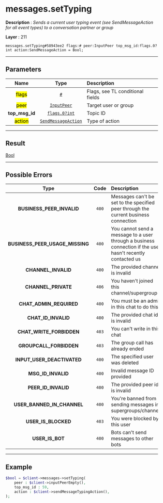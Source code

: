 # messages.setTyping

**Description** : *Sends a current user typing event \(see SendMessageAction for all event types\) to a conversation partner or group*

**Layer** : 211

```tl
messages.setTyping#58943ee2 flags:# peer:InputPeer top_msg_id:flags.0?int action:SendMessageAction = Bool;
```

---

## Parameters

| Name | Type | Description |
| :---: | :---: | :--- |
| <mark>flags</mark> | [`#`](type/#) | Flags, see TL conditional fields |
| <mark>peer</mark> | [`InputPeer`](type/InputPeer) | Target user or group |
| **top_msg_id** | [`flags.0?int`](type/int) | Topic ID |
| <mark>action</mark> | [`SendMessageAction`](type/SendMessageAction) | Type of action |

---

## Result

[Bool](type/Bool)

---

## Possible Errors

| Type | Code | Description |
| :---: | :---: | :--- |
| **BUSINESS_PEER_INVALID** | `400` | Messages can't be set to the specified peer through the current business connection |
| **BUSINESS_PEER_USAGE_MISSING** | `400` | You cannot send a message to a user through a business connection if the user hasn't recently contacted us |
| **CHANNEL_INVALID** | `400` | The provided channel is invalid |
| **CHANNEL_PRIVATE** | `406` | You haven't joined this channel/supergroup |
| **CHAT_ADMIN_REQUIRED** | `400` | You must be an admin in this chat to do this |
| **CHAT_ID_INVALID** | `400` | The provided chat id is invalid |
| **CHAT_WRITE_FORBIDDEN** | `403` | You can't write in this chat |
| **GROUPCALL_FORBIDDEN** | `403` | The group call has already ended |
| **INPUT_USER_DEACTIVATED** | `400` | The specified user was deleted |
| **MSG_ID_INVALID** | `400` | Invalid message ID provided |
| **PEER_ID_INVALID** | `400` | The provided peer id is invalid |
| **USER_BANNED_IN_CHANNEL** | `400` | You're banned from sending messages in supergroups/channels |
| **USER_IS_BLOCKED** | `403` | You were blocked by this user |
| **USER_IS_BOT** | `400` | Bots can't send messages to other bots |

---

## Example

```php
$bool = $client->messages->setTyping(
	peer : $client->inputPeerEmpty(),
	top_msg_id : 59,
	action : $client->sendMessageTypingAction(),
);
```